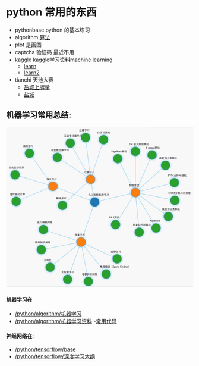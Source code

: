 # python 常用的东西

- pythonbase  python 的基本练习
- algorithm [算法](https://github.com/muxiaobai/CourseExercises/tree/master/python/algorithm)
- plot 是画图  
- captcha 验证码 最近不用
- kaggle [kaggle学习资料machine learning](https://www.kaggle.com/learn/machine-learning)
	- [learn](https://github.com/muxiaobai/CourseExercises/tree/master/python/kaggle/learn)
	- [learn2](https://github.com/muxiaobai/CourseExercises/tree/master/python/kaggle/learn2)
- tianchi 天池大赛 
	- [盐城上牌量](https://github.com/muxiaobai/CourseExercises/tree/master/python/tianchi/20180201yancheng)
	- [盐城](https://github.com/muxiaobai/CourseExercises/tree/master/python/tianchi/20180202yancheng2)
## 机器学习常用总结:

![machine learn](https://github.com/muxiaobai/CourseExercises/blob/master/python/algorithm/v2-6f5d062a88838978ff180eaf2fc57543_hd.jpg)

#### 机器学习在 
- [/python/algorithm/机器学习](https://github.com/muxiaobai/CourseExercises/blob/master/python/algorithm/%E6%9C%BA%E5%99%A8%E5%AD%A6%E4%B9%A0.txt)
- [/python/algorithm/机器学习资料](https://github.com/muxiaobai/CourseExercises/blob/master/python/algorithm/%E6%9C%BA%E5%99%A8%E5%AD%A6%E4%B9%A0%E8%B5%84%E6%96%99.txt)
-[常用代码](https://github.com/muxiaobai/CourseExercises/blob/master/python/algorithm/machinelearn/unit.py)
#### 神经网络在:
- [/python/tensorflow/base](https://github.com/muxiaobai/CourseExercises/blob/master/python/tensorflow/base.txt)
- [/python/tensorflow/深度学习大纲](https://github.com/muxiaobai/CourseExercises/blob/master/python/tensorflow/%E6%B7%B1%E5%BA%A6%E5%AD%A6%E4%B9%A0%E5%A4%A7%E7%BA%B2.txt)

